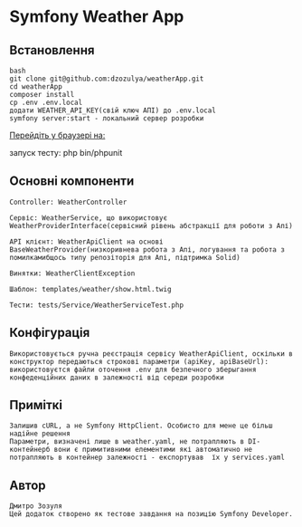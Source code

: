 # Symfony Weather App

## Встановлення

```
bash
git clone git@github.com:dzozulya/weatherApp.git
cd weatherApp
composer install
cp .env .env.local
додати WEATHER_API_KEY(свій ключ АПІ) до .env.local
symfony server:start - локальний сервер розробки
```
[Перейдіть у браузері на:](http://localhost:8000/weather?city=Kyiv)

запуск тесту: php bin/phpunit

## Основні компоненти
```
Controller: WeatherController

Сервіс: WeatherService, що використовує WeatherProviderInterface(сервісний рівень абстракції для роботи з Апі)

API клієнт: WeatherApiClient на основі BaseWeatherProvider(низкоривнева робота з Апі, логування та робота з помилкамибщось типу репозіторія для Апі, підтримка Solid)

Винятки: WeatherClientException

Шаблон: templates/weather/show.html.twig

Тести: tests/Service/WeatherServiceTest.php

```
## Конфігурація
```
Використовується ручна реєстрація сервісу WeatherApiClient, оскільки в конструктор передаються строкові параметри (apiKey, apiBaseUrl):
використовуєтся файли оточення .env для безпечного зберыгання конфеденційних даних в залежності від середи розробки
```
## Приміткі
```
Залишив cURL, а не Symfony HttpClient. Особисто для мене це більш надійне решення
Параметри, визначені лише в weather.yaml, не потрапляють в DI-контейнерб вони є примитивними елементими які автоматично не потрапляють в контейнер залежності - експортував  їх у services.yaml

```
## Автор 
````
Дмитро Зозуля
Цей додаток створено як тестове завдання на позицію Symfony Developer.

